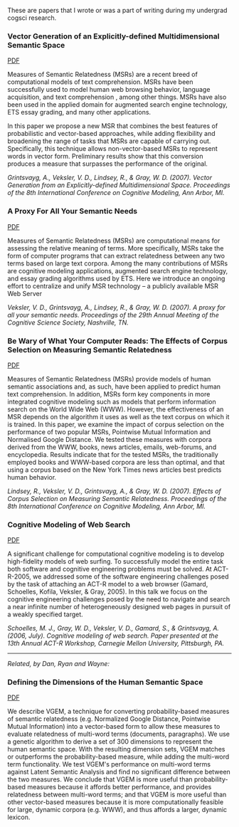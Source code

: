 These are papers that I wrote or was a part of writing during my undergrad cogsci research.

### Vector Generation of an Explicitly-defined Multidimensional Semantic Space

[PDF](https://github.com/lyoshenka/papers/raw/master/grintsvayg07iccm.pdf)

Measures of Semantic Relatedness (MSRs) are a recent breed of computational models of text comprehension. MSRs have been successfully used to model human web browsing behavior, language acquisition, and text comprehension , among other things. MSRs have also been used in the applied domain for augmented search engine technology, ETS essay grading, and many other applications. 

In this paper we propose a new MSR that combines the best features of probabilistic and vector-based approaches, while adding flexibility and broadening the range of tasks that MSRs are capable of carrying out. Specifically, this technique allows non-vector-based MSRs to represent words in vector form. Preliminary results show that this conversion produces a measure that surpasses the performance of the original.

*Grintsvayg, A., Veksler, V. D., Lindsey, R., & Gray, W. D. (2007). Vector Generation from an Explicitly-defined Multidimensional Space. Proceedings of the 8th International Conference on Cognitive Modeling, Ann Arbor, MI.*

### A Proxy For All Your Semantic Needs

[PDF](https://github.com/lyoshenka/papers/raw/master/a-proxy-for-all-your-semantic-needs.pdf)

Measures of Semantic Relatedness (MSRs) are computational means for assessing the relative meaning of terms. More specifically, MSRs take the form of computer programs that can extract relatedness between any two terms based on large text corpora. Among the many contributions of MSRs are cognitive modeling applications, augmented search engine technology, and essay grading algorithms used by ETS. Here we introduce an ongoing effort to centralize and unify MSR technology – a publicly available MSR Web Server

*Veksler, V. D., Grintsvayg, A., Lindsey, R., & Gray, W. D. (2007). A proxy for all your semantic needs. Proceedings of the 29th Annual Meeting of the Cognitive Science Society, Nashville, TN.*

### Be Wary of What Your Computer Reads: The Effects of Corpus Selection on Measuring Semantic Relatedness

[PDF](https://github.com/lyoshenka/papers/raw/master/LindVeksGrintGray07_ICCM-libre.pdf)

Measures of Semantic Relatedness (MSRs) provide models of human semantic associations and, as such, have been applied to predict human text comprehension. In addition, MSRs form key components in more integrated cognitive modeling such as models that perform information search on the World Wide Web (WWW). However, the effectiveness of an MSR depends on the algorithm it uses as well as the text corpus on which it is trained. In this paper, we examine the impact of corpus selection on the performance of two popular MSRs, Pointwise Mutual Information and Normalised Google Distance. We tested these measures with corpora derived from the WWW, books, news articles, emails, web-forums, and encyclopedia. Results indicate that for the tested MSRs, the traditionally employed books and WWW-based corpora are less than optimal, and that using a corpus based on the New York Times news articles best predicts human behavior.

*Lindsey, R., Veksler, V. D., Grintsvayg, A., & Gray, W. D. (2007). Effects of Corpus Selection on Measuring Semantic Relatedness. Proceedings of the 8th International Conference on Cognitive Modeling, Ann Arbor, MI.*

### Cognitive Modeling of Web Search

[PDF](https://github.com/lyoshenka/papers/raw/master/SGVGG06_ACTR.pdf)

A significant challenge for computational cognitive modeling is to develop high-fidelity models of web surfing. To successfully model the entire task both software and cognitive engineering problems must be solved. At ACT-R-2005, we addressed some of the software engineering challenges posed by the task of attaching an ACT-R model to a web browser (Gamard, Schoelles, Kofila, Veksler, & Gray, 2005). In this talk we focus on the cognitive engineering challenges posed by the need to navigate and search a near infinite number of heterogeneously designed web pages in pursuit of a weakly specified target.

*Schoelles, M. J., Gray, W. D., Veksler, V. D., Gamard, S., & Grintsvayg, A. (2006, July). Cognitive modeling of web search. Paper presented at the 13th Annual ACT-R Workshop, Carnegie Mellon University, Pittsburgh, PA.*


---

*Related, by Dan, Ryan and Wayne:*

### Defining the Dimensions of the Human Semantic Space

[PDF](https://github.com/lyoshenka/papers/raw/master/pp718-veksler.pdf)

We describe VGEM, a technique for converting probability-based measures of semantic relatedness (e.g. Normalized Google Distance, Pointwise Mutual Information) into a vector-based form to allow these measures to evaluate relatedness of multi-word terms (documents, paragraphs). We use a genetic algorithm to derive a set of 300 dimensions to represent the human semantic space. With the resulting dimension sets, VGEM matches or outperforms the probability-based measure, while adding the multi-word term functionality. We test VGEM's performance on multi-word terms against Latent Semantic Analysis and find no significant difference between the two measures. We conclude that VGEM is more useful than probability-based measures because it affords better performance, and provides relatedness between multi-word terms; and that VGEM is more useful than other vector-based measures because it is more computationally feasible for large, dynamic corpora (e.g. WWW), and thus affords a larger, dynamic lexicon.
